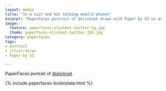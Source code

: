 ```yaml
---
layout: media
title: "In a suit and hat talking mobile phones"
excerpt: "PaperFaces portrait of @slicknet drawn with Paper by 53 on an iPad."
image: 
  feature: paperfaces-slicknet-twitter-lg.jpg
  thumb: paperfaces-slicknet-twitter-150.jpg
category: paperfaces
tags: 
- portrait
- illustration
- Paper by 53

---
```


PaperFaces portrait of [@slicknet](http://twitter.com/slicknet).

{% include paperfaces-boilerplate.html %}
